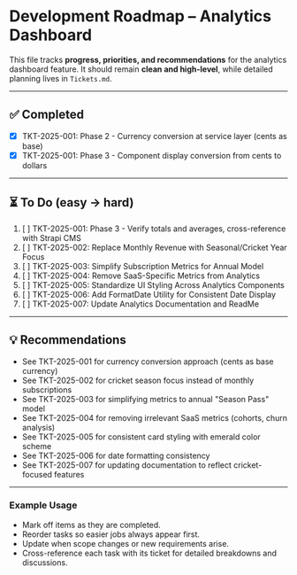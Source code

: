 # Development Roadmap – Analytics Dashboard

This file tracks **progress, priorities, and recommendations** for the analytics dashboard feature. It should remain **clean and high-level**, while detailed planning lives in `Tickets.md`.

---

## ✅ Completed

- [x] TKT-2025-001: Phase 2 - Currency conversion at service layer (cents as base)
- [x] TKT-2025-001: Phase 3 - Component display conversion from cents to dollars

---

## ⏳ To Do (easy → hard)

1. [ ] TKT-2025-001: Phase 3 - Verify totals and averages, cross-reference with Strapi CMS
2. [ ] TKT-2025-002: Replace Monthly Revenue with Seasonal/Cricket Year Focus
3. [ ] TKT-2025-003: Simplify Subscription Metrics for Annual Model
4. [ ] TKT-2025-004: Remove SaaS-Specific Metrics from Analytics
5. [ ] TKT-2025-005: Standardize UI Styling Across Analytics Components
6. [ ] TKT-2025-006: Add FormatDate Utility for Consistent Date Display
7. [ ] TKT-2025-007: Update Analytics Documentation and ReadMe

---

## 💡 Recommendations

- See TKT-2025-001 for currency conversion approach (cents as base currency)
- See TKT-2025-002 for cricket season focus instead of monthly subscriptions
- See TKT-2025-003 for simplifying metrics to annual "Season Pass" model
- See TKT-2025-004 for removing irrelevant SaaS metrics (cohorts, churn analysis)
- See TKT-2025-005 for consistent card styling with emerald color scheme
- See TKT-2025-006 for date formatting consistency
- See TKT-2025-007 for updating documentation to reflect cricket-focused features

---

### Example Usage

- Mark off items as they are completed.
- Reorder tasks so easier jobs always appear first.
- Update when scope changes or new requirements arise.
- Cross-reference each task with its ticket for detailed breakdowns and discussions.
